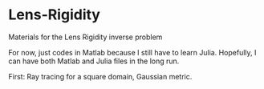 # Lens-Rigidity
Materials for the Lens Rigidity inverse problem

For now, just codes in Matlab because I still have to learn Julia. 
Hopefully, I can have both Matlab and Julia files in the long run. 

First: Ray tracing for a square domain, Gaussian metric. 
